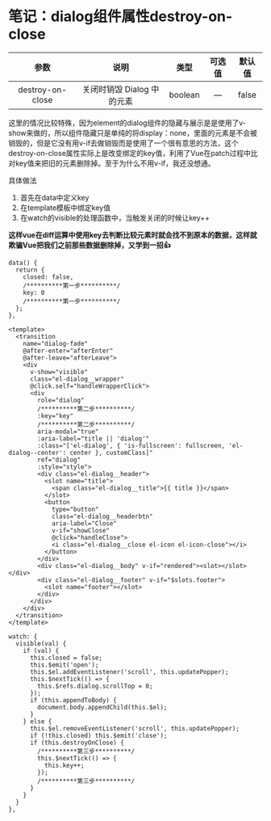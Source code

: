 # 笔记：dialog组件属性destroy-on-close

|       参数       |                                          说明                                          |  类型   | 可选值 | 默认值 |
| :--------------: | :------------------------------------------------------------------------------------: | :-----: | :----: | :----: |
| destroy-on-close | <span class="Apple-tab-span" style="white-space:pre"></span>关闭时销毁 Dialog 中的元素 | boolean |   —    | false  |

这里的情况比较特殊，因为element的dialog组件的隐藏与展示是是使用了v-show来做的，所以组件隐藏只是单纯的将display：none，里面的元素是不会被销毁的，但是它没有用v-if去做销毁而是使用了一个很有意思的方法，这个destroy-on-close属性实际上是改变绑定的key值，利用了Vue在patch过程中比对key值来把旧的元素删除掉。至于为什么不用v-if，我还没想通。

具体做法
1. 首先在data中定义key
2. 在template模板中绑定key值
3. 在watch的visible的处理函数中，当触发关闭的时候让key++

**这样vue在diff运算中使用key去判断比较元素时就会找不到原本的数据，这样就欺骗Vue把我们之前那些数据删除掉，又学到一招👍**

```
data() {
  return {
    closed: false,
    /**********第一步**********/
    key: 0
    /**********第一步**********/
  };
},
```

```
<template>
  <transition
    name="dialog-fade"
    @after-enter="afterEnter"
    @after-leave="afterLeave">
    <div
      v-show="visible"
      class="el-dialog__wrapper"
      @click.self="handleWrapperClick">
      <div
        role="dialog"
        /**********第二步**********/
        :key="key"
        /**********第二步**********/
        aria-modal="true"
        :aria-label="title || 'dialog'"
        :class="['el-dialog', { 'is-fullscreen': fullscreen, 'el-dialog--center': center }, customClass]"
        ref="dialog"
        :style="style">
        <div class="el-dialog__header">
          <slot name="title">
            <span class="el-dialog__title">{{ title }}</span>
          </slot>
          <button
            type="button"
            class="el-dialog__headerbtn"
            aria-label="Close"
            v-if="showClose"
            @click="handleClose">
            <i class="el-dialog__close el-icon el-icon-close"></i>
          </button>
        </div>
        <div class="el-dialog__body" v-if="rendered"><slot></slot></div>
        <div class="el-dialog__footer" v-if="$slots.footer">
          <slot name="footer"></slot>
        </div>
      </div>
    </div>
  </transition>
</template>

```

```
watch: {
  visible(val) {
    if (val) {
      this.closed = false;
      this.$emit('open');
      this.$el.addEventListener('scroll', this.updatePopper);
      this.$nextTick(() => {
        this.$refs.dialog.scrollTop = 0;
      });
      if (this.appendToBody) {
        document.body.appendChild(this.$el);
      }
    } else {
      this.$el.removeEventListener('scroll', this.updatePopper);
      if (!this.closed) this.$emit('close');
      if (this.destroyOnClose) {
        /**********第三步**********/
        this.$nextTick(() => {
          this.key++;
        });
        /**********第三步**********/
      }
    }
  }
},
```
